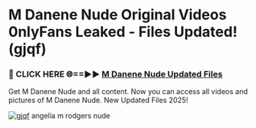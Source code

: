 # M Danene Nude Original Videos 0nlyFans Leaked - Files Updated! (gjqf)

<h3>🔴 CLICK HERE 🌐==►► <a href="https://tinyurl.com/52m3yx9h" rel="nofollow">M Danene Nude Updated Files</a></h3>

Get M Danene Nude and all content. Now you can access all videos and pictures of M Danene Nude. New Updated Files 2025!

[![gjqf](https://i.imgur.com/TnHtlc8.gif)](https://tinyurl.com/52m3yx9h)
angelia m rodgers nude